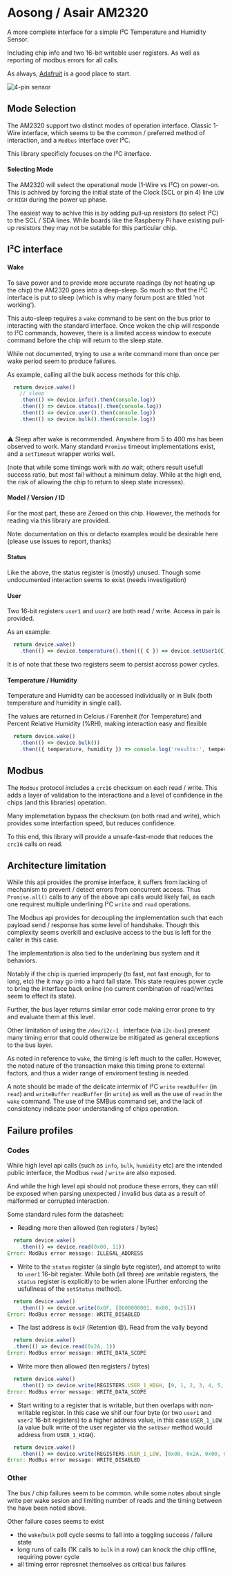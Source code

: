 # Aosong / Asair AM2320

A more complete interface for a simple I²C Temperature and Humidity Sensor.

Including chip info and  two 16-bit writable user registers. As well as reporting of modbus errors for all calls.

As always, [Adafruit](https://www.adafruit.com/product/3721) is a good place to start.

![4-pin sensor](https://cdn-learn.adafruit.com/assets/assets/000/051/623/large1024/adafruit_products_pinout.jpg)

## Mode Selection

The AM2320 support two distinct modes of operation interface. Classic 1-Wire interface, which seems to be the common / preferred method of interaction, and a `Modbus` interface over I²C.

This library specificly focuses on the I²C interface.

#### Selecting Mode

The AM2320 will select the operational mode (1-Wire vs I²C) on power-on.  This is achived by forcing the initial state of the Clock (SCL or pin 4) line `LOW` or `HIGH` during the power up phase.

The easiest way to achive this is by adding pull-up resistors (to select I²C) to the SCL / SDA lines.  While boards like the Raspberry Pi have existing pull-up resistors they may not be sutable for this particular chip.

## I²C interface

#### Wake

To save power and to provide more accurate readings (by not heating up the chip) the AM2320 goes into a deep-sleep.  So much so that the I²C interface is put to sleep (which is why many forum post are titled 'not working').

This auto-sleep requires a `wake` command to be sent on the bus prior to interacting with the standard interface.  Once woken the chip will responde to I²C commands, however, there is a limited access window to execute command before the chip will return to the sleep state.  

While not documented, trying to use a write command more than once per wake period seem to produce failures.

As example, calling all the bulk access methods for this chip.
```javascript
  return device.wake()
    // sleep
    .then(() => device.info().then(console.log))
    .then(() => device.status().then(console.log))
    .then(() => device.user().then(console.log))
    .then(() => device.bulk().then(console.log))
    
```

:warning: Sleep after wake is recommended. Anywhere from 5 to 400 ms has been observed to work. Many standard `Promise` timeout implementations exist, and a `setTimeout` wrapper works well.

(note that while some timings work with *no* wait; others result usefull success ratio, but most fail without a minimum delay. While at the high end, the risk of allowing the chip to return to sleep state incresses).


#### Model / Version / ID

For the most part, these are Zeroed on this chip. However, the methods for reading via this library are provided.  

Note: documentation on this or defacto examples would be desirable here (please use issues to report, thanks)

#### Status

Like the above, the status register is (mostly) unused.  Though some undocumented interaction seems to exist (needs investigation)

#### User

Two 16-bit registers `user1` and `user2` are both read / write.  Access in pair is provided.

As an example:
```javascript
  return device.wake()
    .then(() => device.temperature().then(({ C }) => device.setUser1(C)))
```

It is of note that these two registers seem to persist accross power cycles.

#### Temperature / Humidity

Temperature and Humidity can be accessed individually or in Bulk (both temperature and humidity in single call).

The values are returned in Celcius / Farenheit (for Temperature) and Percent Relative Humidity (%RH), making interaction easy and flexible

```javascript
  return device.wake()
    .then(() => device.bulk())
    .then(({ temperature, humidity }) => console.log('results:', temperature.C, '°C', humidity.percent, 'RH%'))
```

## Modbus

The `Modbus` protocol includes a `crc16` checksum on each read / write.  This adds a layer of validation to the interactions and a level of confidence in the chips (and this libraries) operation.

Many implemetation bypass the checksum (on both read and write), which provides some interfaction speed, but reduces confidence.  

To this end, this library will provide a unsafe-fast-mode that reduces the `crc16` calls on read.


## Architecture limitation

While this api provides the promise interface, it suffers from lacking of mechanism to prevent / detect errors from concurrent access.  Thus `Promise.all()` calls to any of the above api calls would likely fail, as each one requirest multiple underlining I²C `write` and `read` operations.

The Modbus api provides for decoupling the implementation such that each payload send / response has some level of handshake. Though this complexity seems overkill and exclusive access to the bus is left for the caller in this case.


The implementation is also tied to the underlining bus system and it behaviors.


Notably if the chip is queried improperly (to fast, not fast enough, for to long, etc) the it may go into a hard fail state. This state requires power cycle to bring the interface back online (no current combination of read/writes seem to effect its state).


Further, the bus layer returns similar error code making error prone to try and evaluate them at this level.  

Other limitation of using the `/dev/i2c-1 ` interface (via `i2c-bus`) present many timing error that could otherwize be mitigated as general exceptions to the bus layer.


As noted in reference to `wake`, the timing is left much to the caller.  However, the noted nature of the transaction make this timing prone to external factors, and thus a wider range of enviroment testing is needed.


A note should be made of the delicate intermix of I²C `write` `readBuffer` (in `read`) and `writeBuffer` `readBuffer` (in `write`) as well as the use of `read` in the `wake` command.  The use of the SMBus command set, and the lack of consistency indicate poor understanding of chips operation. 

## Failure profiles

### Codes

While high level api calls (such as `info`, `bulk`, `humidity` etc) are the intended public interface, the Modbus `read` / `write` are also exposed.

And while the high level api should not produce these errors, they can still be exposed when parsing unexpected / invalid bus data as a result of malformed or corrupted interaction. 


Some standard rules form the datasheet:

- Reading more then allowed (ten registers / bytes)
```javascript
  return device.wake()
    .then(() => device.read(0x00, 11))
Error: ModBus error message: ILLEGAL_ADDRESS
```

- Write to the `status` register (a single byte register), and attempt to write to `user1` 16-bit register.  While both (all three) are writable registers, the `status` register is explicitly to be wrien alone (Further enforcing the usfullness of the `setStatus` method).
```javascript
  return device.wake()
    .then(() => device.write(0x0F, [0b00000001, 0x00, 0x25]))
Error: ModBus error message: WRITE_DISABLED
```

- The last address is `0x1F` (Retention :smile:). Read from the vally beyond
```javascript
  return device.wake()
  .then(() => device.read(0x2A, 1))
Error: ModBus error message: WRITE_DATA_SCOPE
```

- Write more then allowed (ten registers / bytes)
```javascript
  return device.wake()
    .then(() => device.write(REGISTERS.USER_1_HIGH, [0, 1, 2, 3, 4, 5, 6, 7, 8, 9, 10]))
Error: ModBus error message: WRITE_DATA_SCOPE
```

 - Start writing to a register that is writable, but then overlaps with non-writable register. In this case we shif our four byte (or two `user1` and `user2` 16-bit registers) to a higher address value, in this case `USER_1_LOW` (a value bulk write of the user register via the `setUser` method would address from `USER_1_HIGH`).
```javascript
  return device.wake()
    .then(() => device.write(REGISTERS.USER_1_LOW, [0x00, 0x2A, 0x00, 0x25]))
Error: ModBus error message: WRITE_DISABLED
```

### Other
The bus / chip failures seem to be common. while some notes about single write per wake sesion and limiting number of reads and the timing between the have been noted above.  

Other failure cases seems to exist
 - the `wake`/`bulk` poll cycle seems to fall into a toggling success / failure state
 - long runs of calls (1K calls to `bulk` in a row) can knock the chip offline, requiring power cycle
 - all timing error represnet themselves as critical bus failures
 
 
